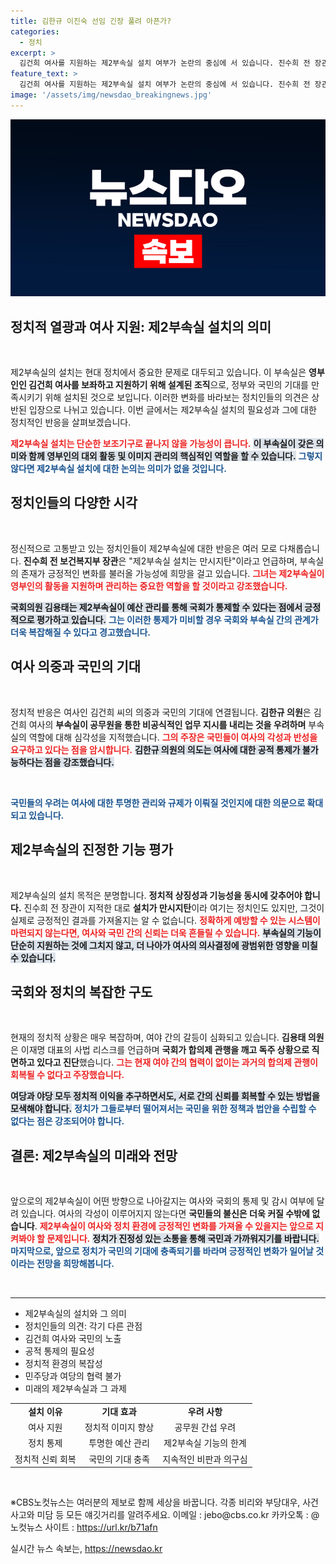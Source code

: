 ```yaml
---
title: 김한규 이진숙 선임 긴장 풀려 아픈가?
categories:
  - 정치
excerpt: >
  김건희 여사를 지원하는 제2부속실 설치 여부가 논란의 중심에 서 있습니다. 진수희 전 장관은 그 필요성을 인정하면서도 실효성에 의문을 제기했으며, 여야 의원들은 서로 다른 입장에서 통제와 정당성 문제를 논의했습니다. 이는 국회 내 갈등을 더욱 부각시키고 있습니다.
feature_text: >
  김건희 여사를 지원하는 제2부속실 설치 여부가 논란의 중심에 서 있습니다. 진수희 전 장관은 그 필요성을 인정하면서도 실효성에 의문을 제기했으며, 여야 의원들은 서로 다른 입장에서 통제와 정당성 문제를 논의했습니다. 이는 국회 내 갈등을 더욱 부각시키고 있습니다.
image: '/assets/img/newsdao_breakingnews.jpg'
---
```


<p><img src="/assets/img/newsdao_breakingnews.jpg" alt="flaretime 속보" /></p>

<h2 data-ke-size="size26">정치적 열광과 여사 지원: 제2부속실 설치의 의미</h2>

<p data-ke-size="size16">&nbsp;</p>

<p>제2부속실의 설치는 현대 정치에서 중요한 문제로 대두되고 있습니다. 이 부속실은 <strong>영부인인 김건희 여사를 보좌하고 지원하기 위해 설계된 조직</strong>으로, 정부와 국민의 기대를 만족시키기 위해 설치된 것으로 보입니다. 이러한 변화를 바라보는 정치인들의 의견은 상반된 입장으로 나뉘고 있습니다. 이번 글에서는 제2부속실 설치의 필요성과 그에 대한 정치적인 반응을 살펴보겠습니다.</p>

<p><b><span style="color: #ee2323;">제2부속실 설치는 단순한 보조기구로 끝나지 않을 가능성이 큽니다.</span></b> <b><span style="background-color: #21538527;">이 부속실이 갖은 의미와 함께 영부인의 대외 활동 및 이미지 관리의 핵심적인 역할을 할 수 있습니다.</span></b> <b><span style="color: #1a5490;">그렇지 않다면 제2부속실 설치에 대한 논의는 의미가 없을 것입니다.</span></b> </p>

<h2 data-ke-size="size26">정치인들의 다양한 시각</h2>

<p data-ke-size="size16">&nbsp;</p>

<p>정신적으로 고통받고 있는 정치인들이 제2부속실에 대한 반응은 여러 모로 다채롭습니다. <b>진수희 전 보건복지부 장관</b>은 "제2부속실 설치는 만시지탄"이라고 언급하며, 부속실의 존재가 긍정적인 변화를 불러올 가능성에 희망을 걸고 있습니다. <b><span style="color: #ee2323;">그녀는 제2부속실이 영부인의 활동을 지원하며 관리하는 중요한 역할을 할 것이라고 강조했습니다.</span></b></p>

<p><b><span style="background-color: #21538527;">국회의원 <b>김용태</b>는 제2부속실이 예산 관리를 통해 국회가 통제할 수 있다는 점에서 긍정적으로 평가하고 있습니다.</span></b> <b><span style="color: #1a5490;">그는 이러한 통제가 미비할 경우 국회와 부속실 간의 관계가 더욱 복잡해질 수 있다고 경고했습니다.</span></b></p>

<h2 data-ke-size="size26">여사 의중과 국민의 기대</h2>

<p data-ke-size="size16">&nbsp;</p>

<p>정치적 반응은 여사인 김건희 씨의 의중과 국민의 기대에 연결됩니다. <b>김한규 의원</b>은 김건희 여사의 <strong>부속실이 공무원을 통한 비공식적인 업무 지시를 내리는 것을 우려하며</strong> 부속실의 역할에 대해 심각성을 지적했습니다. <b><span style="color: #ee2323;">그의 주장은 국민들이 여사의 각성과 반성을 요구하고 있다는 점을 암시합니다.</span></b> <b><span style="background-color: #21538527;">김한규 의원의 의도는 여사에 대한 공적 통제가 불가능하다는 점을 강조했습니다.</span></b></p>

<p><br></p>

<p><b><span style="color: #1a5490;">국민들의 우려는 여사에 대한 투명한 관리와 규제가 이뤄질 것인지에 대한 의문으로 확대되고 있습니다.</span></b></p>

<h2 data-ke-size="size26">제2부속실의 진정한 기능 평가</h2>

<p data-ke-size="size16">&nbsp;</p>

<p>제2부속실의 설치 목적은 분명합니다. <b>정치적 상징성과 기능성을 동시에 갖추어야 합니다.</b> 진수희 전 장관이 지적한 대로 <strong>설치가 만시지탄</strong>이라 여기는 정치인도 있지만, 그것이 실제로 긍정적인 결과를 가져올지는 알 수 없습니다. <b><span style="color: #ee2323;">정확하게 예방할 수 있는 시스템이 마련되지 않는다면, 여사와 국민 간의 신뢰는 더욱 흔들릴 수 있습니다.</span></b> <b><span style="background-color: #21538527;">부속실의 기능이 단순히 지원하는 것에 그치지 않고, 더 나아가 여사의 의사결정에 광범위한 영향을 미칠 수 있습니다.</span></b></p>

<h2 data-ke-size="size26">국회와 정치의 복잡한 구도</h2>

<p data-ke-size="size16">&nbsp;</p>

<p>현재의 정치적 상황은 매우 복잡하며, 여야 간의 갈등이 심화되고 있습니다. <b>김용태 의원</b>은 이재명 대표의 사법 리스크를 언급하며 <strong>국회가 합의제 관행을 깨고 독주 상황으로 직면하고 있다고 진단</strong>했습니다. <b><span style="color: #ee2323;">그는 현재 여야 간의 협력이 없이는 과거의 합의제 관행이 회복될 수 없다고 주장했습니다.</span></b></p>

<p><b><span style="background-color: #21538527;">여당과 야당 모두 정치적 이익을 추구하면서도, 서로 간의 신뢰를 회복할 수 있는 방법을 모색해야 합니다.</span></b> <b><span style="color: #1a5490;">정치가 그들로부터 떨어져서는 국민을 위한 정책과 법안을 수립할 수 없다는 점은 강조되어야 합니다.</span></b></p>

<h2 data-ke-size="size26">결론: 제2부속실의 미래와 전망</h2>

<p data-ke-size="size16">&nbsp;</p>

<p>앞으로의 제2부속실이 어떤 방향으로 나아갈지는 여사와 국회의 통제 및 감시 여부에 달려 있습니다. 여사의 각성이 이루어지지 않는다면 <strong>국민들의 불신은 더욱 커질 수밖에 없습니다</strong>. <b><span style="color: #ee2323;">제2부속실이 여사와 정치 환경에 긍정적인 변화를 가져올 수 있을지는 앞으로 지켜봐야 할 문제입니다.</span></b> <b><span style="background-color: #21538527;">정치가 진정성 있는 소통을 통해 국민과 가까워지기를 바랍니다.</span></b> <b><span style="color: #1a5490;">마지막으로, 앞으로 정치가 국민의 기대에 충족되기를 바라며 긍정적인 변화가 일어날 것이라는 전망을 희망해봅니다.</span></b></p>

<p data-ke-size="size16">&nbsp;</p>

<hr>

<ul>
    <li>제2부속실의 설치와 그 의미</li>
    <li>정치인들의 의견: 각기 다른 관점</li>
    <li>김건희 여사와 국민의 노출</li>
    <li>공적 통제의 필요성</li>
    <li>정치적 환경의 복잡성</li>
    <li>민주당과 여당의 협력 불가</li>
    <li>미래의 제2부속실과 그 과제</li>
</ul>

<table>
    <tr>
        <td style="text-align: center; height: 17px;"><b>설치 이유</b></td>
        <td style="text-align: center; height: 17px;"><b>기대 효과</b></td>
        <td style="text-align: center; height: 17px;"><b>우려 사항</b></td>
    </tr>
    <tr>
        <td style="text-align: center;">여사 지원</td>
        <td style="text-align: center;">정치적 이미지 향상</td>
        <td style="text-align: center;">공무원 간섭 우려</td>
    </tr>
    <tr>
        <td style="text-align: center;">정치 통제</td>
        <td style="text-align: center;">투명한 예산 관리</td>
        <td style="text-align: center;">제2부속실 기능의 한계</td>
    </tr>
    <tr>
        <td style="text-align: center;">정치적 신뢰 회복</td>
        <td style="text-align: center;">국민의 기대 충족</td>
        <td style="text-align: center;">지속적인 비판과 의구심</td>
    </tr>
</table> 

<p data-ke-size="size16">&nbsp;</p>

<p>※CBS노컷뉴스는 여러분의 제보로 함께 세상을 바꿉니다. 각종 비리와 부당대우, 사건사고와 미담 등 모든 얘깃거리를 알려주세요. 이메일 : jebo@cbs.co.kr 카카오톡 : @노컷뉴스 사이트 : <a href="https://url.kr/b71afn" target="_blank">https://url.kr/b71afn</a></p>
실시간 뉴스 속보는, <a href="https://newsdao.kr" rel="dofollow">https://newsdao.kr</a>


